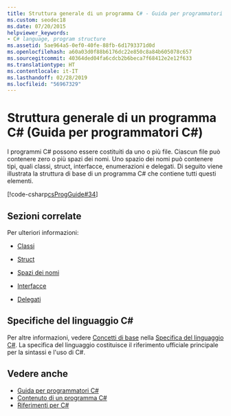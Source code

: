 ```yaml
---
title: Struttura generale di un programma C# - Guida per programmatori C#
ms.custom: seodec18
ms.date: 07/20/2015
helpviewer_keywords:
- C# language, program structure
ms.assetid: 5ae964a5-0ef0-40fe-88fb-6d1793371d0d
ms.openlocfilehash: a60a03d0f88b6176dc22e850c8a84b605078c657
ms.sourcegitcommit: 40364ded04fa6cdcb2b6beca7f68412e2e12f633
ms.translationtype: HT
ms.contentlocale: it-IT
ms.lasthandoff: 02/28/2019
ms.locfileid: "56967329"
---
```

# <a name="general-structure-of-a-c-program-c-programming-guide"></a>Struttura generale di un programma C# (Guida per programmatori C#)
I programmi C# possono essere costituiti da uno o più file. Ciascun file può contenere zero o più spazi dei nomi. Uno spazio dei nomi può contenere tipi, quali classi, struct, interfacce, enumerazioni e delegati. Di seguito viene illustrata la struttura di base di un programma C# che contiene tutti questi elementi.  
  
 [!code-csharp[csProgGuide#34](~/samples/snippets/csharp/VS_Snippets_VBCSharp/csProgGuide/CS/class2.cs#34)]  
  
## <a name="related-sections"></a>Sezioni correlate  
 Per ulteriori informazioni:  
  
-   [Classi](../../../csharp/programming-guide/classes-and-structs/classes.md)  
  
-   [Struct](../../../csharp/programming-guide/classes-and-structs/structs.md)  
  
-   [Spazi dei nomi](../../../csharp/programming-guide/namespaces/index.md)  
  
-   [Interfacce](../../../csharp/programming-guide/interfaces/index.md)  
  
-   [Delegati](../../../csharp/programming-guide/delegates/index.md)  
  
## <a name="c-language-specification"></a>Specifiche del linguaggio C#  

Per altre informazioni, vedere [Concetti di base](~/_csharplang/spec/basic-concepts.md) nella [Specifica del linguaggio C#](../../language-reference/language-specification/index.md). La specifica del linguaggio costituisce il riferimento ufficiale principale per la sintassi e l'uso di C#.
  
## <a name="see-also"></a>Vedere anche

- [Guida per programmatori C#](../../../csharp/programming-guide/index.md)
- [Contenuto di un programma C#](../../../csharp/programming-guide/inside-a-program/index.md)
- [Riferimenti per C#](../../../csharp/language-reference/index.md)

